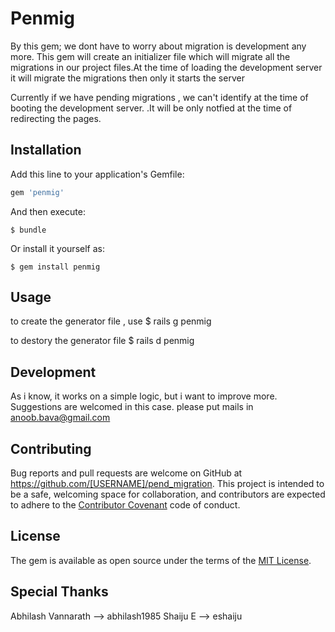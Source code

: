 # Penmig

By this gem; we dont have to worry about migration is development any more. 
This gem will create an initializer file which will migrate all the migrations in our project 
files.At the time of loading the development server it will migrate the migrations then only 
it starts the server 

Currently if we have pending migrations , we can't identify at the time of booting the development 
server. .It will be only notfied at the time of redirecting the pages.


## Installation

Add this line to your application's Gemfile:

```ruby
gem 'penmig'
```

And then execute:

    $ bundle

Or install it yourself as:

    $ gem install penmig
## Usage

to create the generator file , use
    $ rails g penmig

to destory the generator file
    $ rails d penmig

## Development

As i know, it  works on a simple logic, but i want to improve more. Suggestions are welcomed in this
case. please put mails in anoob.bava@gmail.com


## Contributing

Bug reports and pull requests are welcome on GitHub at https://github.com/[USERNAME]/pend_migration. This project is intended to be a safe, welcoming space for collaboration, and contributors are expected to adhere to the [Contributor Covenant](contributor-covenant.org) code of conduct.


## License

The gem is available as open source under the terms of the [MIT License](http://opensource.org/licenses/MIT).

## Special Thanks
  
  Abhilash Vannarath --> abhilash1985
  Shaiju E           --> eshaiju

